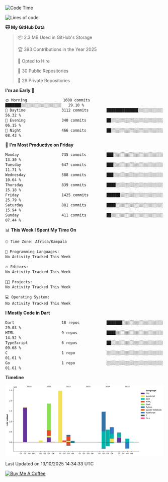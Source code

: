 <!--START_SECTION:waka-->
![Code Time](http://img.shields.io/badge/Code%20Time-949%20hrs%209%20mins-blue)

![Lines of code](https://img.shields.io/badge/From%20Hello%20World%20I%27ve%20Written-10.0%20million%20lines%20of%20code-blue)

**🐱 My GitHub Data** 

> 📦 2.3 MB Used in GitHub's Storage 
 > 
> 🏆 393 Contributions in the Year 2025
 > 
> 💼 Opted to Hire
 > 
> 📜 30 Public Repositories 
 > 
> 🔑 29 Private Repositories 
 > 
**I'm an Early 🐤** 

```text
🌞 Morning                1608 commits        ███████░░░░░░░░░░░░░░░░░░   29.10 % 
🌆 Daytime                3112 commits        ██████████████░░░░░░░░░░░   56.32 % 
🌃 Evening                340 commits         ██░░░░░░░░░░░░░░░░░░░░░░░   06.15 % 
🌙 Night                  466 commits         ██░░░░░░░░░░░░░░░░░░░░░░░   08.43 % 
```
📅 **I'm Most Productive on Friday** 

```text
Monday                   735 commits         ███░░░░░░░░░░░░░░░░░░░░░░   13.30 % 
Tuesday                  647 commits         ███░░░░░░░░░░░░░░░░░░░░░░   11.71 % 
Wednesday                588 commits         ███░░░░░░░░░░░░░░░░░░░░░░   10.64 % 
Thursday                 839 commits         ████░░░░░░░░░░░░░░░░░░░░░   15.18 % 
Friday                   1425 commits        ██████░░░░░░░░░░░░░░░░░░░   25.79 % 
Saturday                 881 commits         ████░░░░░░░░░░░░░░░░░░░░░   15.94 % 
Sunday                   411 commits         ██░░░░░░░░░░░░░░░░░░░░░░░   07.44 % 
```


📊 **This Week I Spent My Time On** 

```text
🕑︎ Time Zone: Africa/Kampala

💬 Programming Languages: 
No Activity Tracked This Week

🔥 Editors: 
No Activity Tracked This Week

🐱‍💻 Projects: 
No Activity Tracked This Week

💻 Operating System: 
No Activity Tracked This Week
```

**I Mostly Code in Dart** 

```text
Dart                     18 repos            ███████░░░░░░░░░░░░░░░░░░   29.03 % 
HTML                     9 repos             ████░░░░░░░░░░░░░░░░░░░░░   14.52 % 
TypeScript               6 repos             ██░░░░░░░░░░░░░░░░░░░░░░░   09.68 % 
C                        1 repo              ░░░░░░░░░░░░░░░░░░░░░░░░░   01.61 % 
Go                       1 repo              ░░░░░░░░░░░░░░░░░░░░░░░░░   01.61 % 
```



**Timeline**

![Lines of Code chart](https://raw.githubusercontent.com/drexhacker/drexhacker/main/assets/bar_graph.png)


 Last Updated on 13/10/2025 14:34:33 UTC
<!--END_SECTION:waka-->

<a href="https://www.buymeacoffee.com/drexsoftorg" target="_blank"><img src="https://www.buymeacoffee.com/assets/img/custom_images/orange_img.png" alt="Buy Me A Coffee" style="height: 41px !important;width: 174px !important;box-shadow: 0px 3px 2px 0px rgba(190, 190, 190, 0.5) !important;-webkit-box-shadow: 0px 3px 2px 0px rgba(190, 190, 190, 0.5) !important;" ></a>


<!---
drexhacker/drexhacker is a ✨ special ✨ repository because its `README.md` (this file) appears on your GitHub profile.
You can click the Preview link to take a look at your changes.
--->

